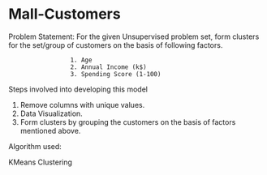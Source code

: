 # Mall-Customers

Problem Statement: For the given Unsupervised problem set, form clusters for the set/group of customers on the basis of following factors.
                     
                     1. Age
                     2. Annual Income (k$)
                     3. Spending Score (1-100)


Steps involved into developing this model

1. Remove columns with unique values.
2. Data Visualization.
3. Form clusters by grouping the customers on the basis of factors mentioned above. 


Algorithm used:

KMeans Clustering
